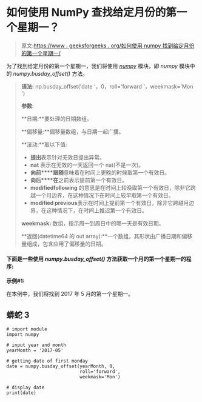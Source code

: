 # 如何使用 NumPy 查找给定月份的第一个星期一？

> 原文:[https://www . geeksforgeeks . org/如何使用 numpy 找到给定月份的第一个星期一/](https://www.geeksforgeeks.org/how-to-find-the-first-monday-of-a-given-month-using-numpy/)

为了找到给定月份的第一个星期一，我们将使用 [*numpy*](https://www.geeksforgeeks.org/numpy-in-python-set-1-introduction/) 模块，即 *numpy* 模块中的 *numpy.busday_offset()* 方法。

> **语法:** np.busday_offset('date '，0，roll='forward '，weekmask='Mon ')
> 
> **参数:**
> 
> **日期:**要处理的日期数组。
> 
> **偏移量:**偏移量数组，与日期一起广播。
> 
> **滚动:**取以下值:
> 
> *   **提出**表示针对无效日提出异常。
> *   **nat** 表示在无效的一天返回一个 nat(不是一次)。
> *   **向前****跟随**意味着在时间上更晚的时候取第一个有效日。
> *   **向后****在**之前表示提前第一个有效日。
> *   **modifiedfollowing** 的意思是在时间上较晚取第一个有效日，除非它跨越一个月边界，在这种情况下在时间上较早取第一个有效日。
> *   **modified previous**表示在时间上提前第一个有效日，除非它跨越月边界，在这种情况下，在时间上推迟第一个有效日。
> 
> **weekmask:** 数组，指示周一到周日中的哪一天是有效日期。
> 
> **返回(datetime64 的 out array):**一个数组，其形状由广播日期和偏移量组成，包含应用了偏移量的日期。

#### 下面是一些使用 *numpy.busday_offset()* 方法获取一个月的第一个星期一的程序:

**示例#1:**

在本例中，我们将找到 2017 年 5 月的第一个星期一。

## 蟒蛇 3

```
# import module
import numpy

# input year and month
yearMonth = '2017-05'

# getting date of first monday
date = numpy.busday_offset(yearMonth, 0, 
                           roll='forward', 
                           weekmask='Mon')

# display date
print(date)
```